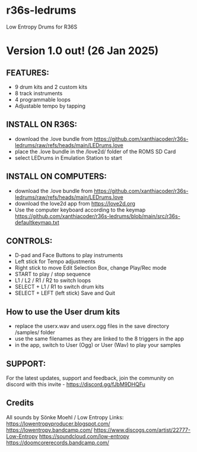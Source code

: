 # r36s-ledrums
Low Entropy Drums for R36S

# Version 1.0 out! (26 Jan 2025)

## FEATURES:
* 9 drum kits and 2 custom kits
* 8 track instruments
* 4 programmable loops
* Adjustable tempo by tapping

## INSTALL ON R36S:
* download the .love bundle from https://github.com/xanthiacoder/r36s-ledrums/raw/refs/heads/main/LEDrums.love
* place the .love bundle in the /love2d/ folder of the ROMS SD Card
* select LEDrums in Emulation Station to start

## INSTALL ON COMPUTERS:
* download the .love bundle from https://github.com/xanthiacoder/r36s-ledrums/raw/refs/heads/main/LEDrums.love
* download the love2d app from https://love2d.org
* Use the computer keyboard according to the keymap https://github.com/xanthiacoder/r36s-ledrums/blob/main/src/r36s-defaultkeymap.txt

## CONTROLS:
* D-pad and Face Buttons to play instruments
* Left stick for Tempo adjustments
* Right stick to move Edit Selection Box, change Play/Rec mode
* START to play / stop sequence
* L1 / L2 / R1 / R2 to switch loops
* SELECT + L1 / R1 to switch drum kits
* SELECT + LEFT (left stick) Save and Quit

## How to use the User drum kits
* replace the userx.wav and userx.ogg files in the save directory /samples/ folder
* use the same filenames as they are linked to the 8 triggers in the app
* in the app, switch to User (Ogg) or User (Wav) to play your samples

## SUPPORT:
For the latest updates, support and feedback, join the community on discord with this invite - https://discord.gg/fJbM9DHQFu 

## Credits
All sounds by Sönke Moehl / Low Entropy
Links:
https://lowentropyproducer.blogspot.com/
https://lowentropy.bandcamp.com/
https://www.discogs.com/artist/22777-Low-Entropy
https://soundcloud.com/low-entropy
https://doomcorerecords.bandcamp.com/
